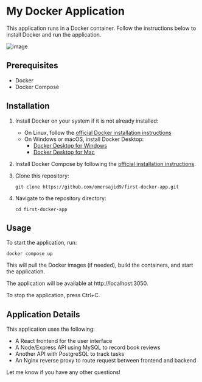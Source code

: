 # My Docker Application 

This application runs in a Docker container. Follow the instructions below to install Docker and run the application.

![image](https://github.com/omersajid9/first-docker-app/assets/67452047/04a4dfe6-7acf-4c1e-a5cf-6d529a3c7095)

## Prerequisites

- Docker
- Docker Compose

## Installation 

1. Install Docker on your system if it is not already installed:

   - On Linux, follow the [official Docker installation instructions](https://docs.docker.com/engine/install/)
   - On Windows or macOS, install Docker Desktop:  
     - [Docker Desktop for Windows](https://docs.docker.com/docker-for-windows/install/)
     - [Docker Desktop for Mac](https://docs.docker.com/docker-for-mac/install/)

2. Install Docker Compose by following the [official installation instructions](https://docs.docker.com/compose/install/).

3. Clone this repository:
   ```
   git clone https://github.com/omersajid9/first-docker-app.git
    ```
4. Navigate to the repository directory:
   ```
   cd first-docker-app
    ```

## Usage  

To start the application, run:
   ```
   docker compose up
  ```
This will pull the Docker images (if needed), build the containers, and start the application.  

The application will be available at http://localhost:3050.

To stop the application, press Ctrl+C.

## Application Details

This application uses the following:

- A React frontend for the user interface
- A Node/Express API using MySQL to record book reviews
- Another API with PostgreSQL to track tasks
- An Nginx reverse proxy to route request between frontend and backend

Let me know if you have any other questions!
